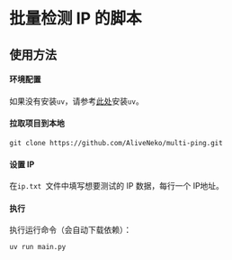 # 批量检测 IP 的脚本

## 使用方法

#### 环境配置

如果没有安装`uv`，请参考[此处](https://docs.astral.sh/uv/getting-started/installation/)安装`uv`。

#### 拉取项目到本地

```shell
git clone https://github.com/AliveNeko/multi-ping.git
```

#### 设置 IP 

在`ip.txt `文件中填写想要测试的 IP 数据，每行一个 IP地址。

#### 执行

执行运行命令（会自动下载依赖）：

```shell
uv run main.py
```
